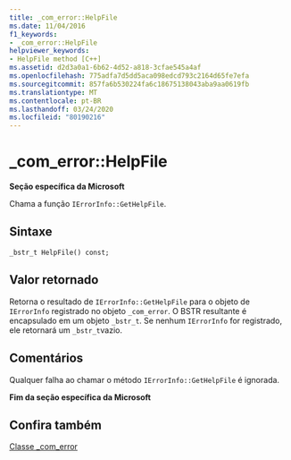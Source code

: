 ```yaml
---
title: _com_error::HelpFile
ms.date: 11/04/2016
f1_keywords:
- _com_error::HelpFile
helpviewer_keywords:
- HelpFile method [C++]
ms.assetid: d2d3a0a1-6b62-4d52-a818-3cfae545a4af
ms.openlocfilehash: 775adfa7d5dd5aca098edcd793c2164d65fe7efa
ms.sourcegitcommit: 857fa6b530224fa6c18675138043aba9aa0619fb
ms.translationtype: MT
ms.contentlocale: pt-BR
ms.lasthandoff: 03/24/2020
ms.locfileid: "80190216"
---
```

# <a name="_com_errorhelpfile"></a>_com_error::HelpFile

**Seção específica da Microsoft**

Chama a função `IErrorInfo::GetHelpFile`.

## <a name="syntax"></a>Sintaxe

```
_bstr_t HelpFile() const;
```

## <a name="return-value"></a>Valor retornado

Retorna o resultado de `IErrorInfo::GetHelpFile` para o objeto de `IErrorInfo` registrado no objeto `_com_error`. O BSTR resultante é encapsulado em um objeto `_bstr_t`. Se nenhum `IErrorInfo` for registrado, ele retornará um `_bstr_t`vazio.

## <a name="remarks"></a>Comentários

Qualquer falha ao chamar o método `IErrorInfo::GetHelpFile` é ignorada.

**Fim da seção específica da Microsoft**

## <a name="see-also"></a>Confira também

[Classe _com_error](../cpp/com-error-class.md)

